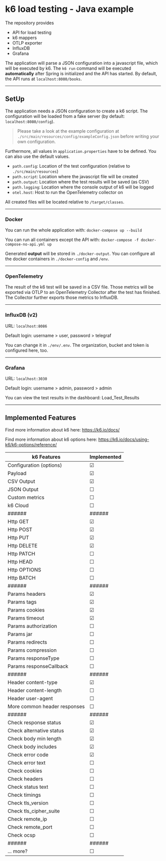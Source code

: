 # k6 load testing  - Java example

The repository provides 
- API for load testing
- k6 mappers
- OTLP exporter
- InfluxDB
- Grafana

The application will parse a JSON configuration into a javascript 
file, which will be executed by k6. The `k6 run` command will be executed
**automatically** after Spring is initialized and the API has started.
By default, the API runs at `localhost:8080/books`.

---
## SetUp

The application needs a JSON configuration to create a k6 script.
The configuration will be loaded from a fake server (by default: `localhost:8080/config`).

>Please take a look at the example configuration at `./src/main/resources/config/exampleConfig.json`
before writing your own configuration.


Furthermore, all values in `application.properties` have to be defined. 
You can also use the default values.

- `path.config`: Location of the test configuration (relative to `./src/main/resources`)
- `path.script`: Location where the javascript file will be created
- `path.output`: Location where the test results will be saved (as CSV)
- `path.logging`: Location where the console output of k6 will be logged
- `otel.host`: Host to run the OpenTelemetry collector on

All created files will be located relative to `/target/classes`.

---
### Docker

You can run the whole application with: `docker-compose up --build`

You can run all containers except the API with: `docker-compose -f docker-compose-no-api.yml up`

Generated **output** will be stored in `./docker-output`. 
You can configure all the docker containers in `./docker-config` and `/env`.

---
### OpenTelemetry

The result of the k6 test will be saved in a CSV file. Those metrics will be exported via OTLP
to an OpenTelemetry Collector after the test has finished. 
The Collector further exports those metrics to InfluxDB.

---
### InfluxDB (v2)

URL: `localhost:8086`

Default login: username > user,  password > telegraf


You can change it in `./env/.env`.
The organization, bucket and token is configured here, too.

---
### Grafana

URL: `localhost:3030`

Default login: username > admin, password > admin

You can view the test results in the dashboard: Load_Test_Results

---
## Implemented Features

Find more information about k6 here: https://k6.io/docs/

Find more information about k6 options here: https://k6.io/docs/using-k6/k6-options/reference/


| k6 Features                  | Implemented |
|------------------------------|-------------|
| Configuration (options)      | &#9745;     |
| Payload                      | &#9745;     |
| CSV Output                   | &#9745;     |
| JSON Output                  | &#9744;     |
| Custom metrics               | &#9744;     |
| k6 Cloud                     | &#9744;     |
| ######                       | ######      |
| Http GET                     | &#9745;     |
| Http POST                    | &#9745;     |
| Http PUT                     | &#9745;     |
| Http DELETE                  | &#9745;     |
| Http PATCH                   | &#9744;     |
| Http HEAD                    | &#9744;     |
| Http OPTIONS                 | &#9744;     |
| Http BATCH                   | &#9744;     |
| ######                       | ######      |
| Params headers               | &#9745;     |
| Params tags                  | &#9745;     |
| Params cookies               | &#9745;     |
| Params timeout               | &#9745;     |
| Params authorization         | &#9744;     |
| Params jar                   | &#9744;     |
| Params redirects             | &#9744;     |
| Params compression           | &#9744;     |
| Params responseType          | &#9744;     |
| Params responseCallback      | &#9744;     |
| ######                       | ######      |
| Header content-type          | &#9745;     |
| Header content-length        | &#9744;     |
| Header user-agent            | &#9744;     |
| More common header responses | &#9744;     |
| ######                       | ######      |
| Check response status        | &#9745;     |
| Check alternative status     | &#9745;     |
| Check body min length        | &#9745;     |
| Check body includes          | &#9745;     |
| Check error code             | &#9745;     |
| Check error text             | &#9744;     |
| Check cookies                | &#9744;     |
| Check headers                | &#9744;     |
| Check status text            | &#9744;     |
| Check timings                | &#9744;     |
| Check tls_version            | &#9744;     |
| Check tls_cipher_suite       | &#9744;     |
| Check remote_ip              | &#9744;     |
| Check remote_port            | &#9744;     |
| Check ocsp                   | &#9744;     |
| ######                       | ######      |
| ... more?                    | &#9744;     |
